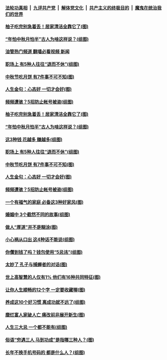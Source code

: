 ####  [法轮功真相](../../../../basic/blob/master/README.md?t=09100001) &nbsp;|&nbsp; [九评共产党](../../../../9ping.md/blob/master/README.md?t=09100001) &nbsp;|&nbsp; [解体党文化](../../../../jtdwh.md/blob/master/README.md?t=09100001)  &nbsp;|&nbsp; [共产主义的终极目的](../../../../gczydzjmd.md/blob/master/README.md?t=09100001) &nbsp;|&nbsp; [魔鬼在统治我们的世界](../../../../mgztzwmdsj.md/blob/master/README.md?t=09100001) 

#### [柚子吃完别急着丢！居家清洁全靠它了(图)](../pages/p8/1016194.md?t=09100001) 

#### [“年怕中秋月怕半”古人为啥这样说？(组图)](../pages/p8/1010353.md?t=09100001) 

#### [油管热门频道 翻墙必看视频 新闻](http://45.76.130.85:81/youtube.html?09100001)

#### [职场上 有5种人往往“退而不休”(组图)](../pages/p8/1016060.md?t=09100001) 

#### [中秋节吃月饼 有7件事不可不知(图)](../pages/p8/1016192.md?t=09100001) 

#### [人生金句：心态好 一切才会好(图)](../pages/p8/1016169.md?t=09100001) 

#### [频频遭骇？5招防止帐号被盗(组图)](../pages/p8/1015692.md?t=09100001) 

#### [柚子吃完别急着丢！居家清洁全靠它了(图)](../pages/p8/1016194.md?t=09100001) 

#### [“年怕中秋月怕半”古人为啥这样说？(组图)](../pages/p8/1010353.md?t=09100001) 

#### [这3种钱 花越多 赚越多(组图)](../pages/p8/1015903.md?t=09100001) 

#### [职场上 有5种人往往“退而不休”(组图)](../pages/p8/1016060.md?t=09100001) 

#### [中秋节吃月饼 有7件事不可不知(图)](../pages/p8/1016192.md?t=09100001) 

#### [人生金句：心态好 一切才会好(图)](../pages/p8/1016169.md?t=09100001) 

#### [频频遭骇？5招防止帐号被盗(组图)](../pages/p8/1015692.md?t=09100001) 

#### [一个有福气的家庭 必备这3种好家风(图)](../pages/p8/1015992.md?t=09100001) 

#### [婚姻中 3个截然不同的故事(组图)](../pages/p8/1015874.md?t=09100001) 

#### [做人“厚道”并不是糊涂(图)](../pages/p8/1015911.md?t=09100001) 

#### [小心祸从口出 这4种话不能说(组图)](../pages/p8/1015727.md?t=09100001) 

#### [你儹到钱了吗？钱包使用“5忌讳”(组图)](../pages/p8/1015691.md?t=09100001) 

#### [太妙了 孔子与捕蝉者的对话(图)](../pages/p8/1016022.md?t=09100001) 

#### [世上高智慧的人仅有1% 他们有16种共同特征(图)](../pages/p8/1015958.md?t=09100001) 

#### [让你人生顺畅的12个字 一定要收藏喔(图)](../pages/p8/1015909.md?t=09100001) 

#### [养成这10个好习惯 离成功就不远了(组图)](../pages/p8/1015957.md?t=09100001) 

#### [糜烂富人家破人亡 痛改前非展开新生(图)](../pages/p8/1015765.md?t=09100001) 

#### [人生三大忌 一个都不能有(组图)](../pages/p8/1015363.md?t=09100001) 

#### [俗语“穷遇三人 马到功成”是指哪三种人？(图)](../pages/p8/1015899.md?t=09100001) 

#### [长年不换手机号码的 都是什么人？(组图)](../pages/p8/1015862.md?t=09100001) 

<img src='http://gfw-breaker.win/goodnews/indexes/p8.md' width='0px' height='0px'/>
